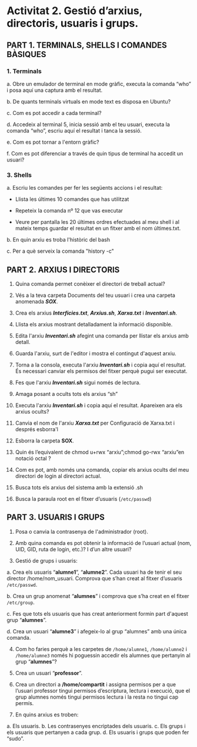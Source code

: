 <!-- notoc -->

# Activitat 2. Gestió d’arxius, directoris, usuaris i grups.

## PART 1. TERMINALS, SHELLS I COMANDES BÀSIQUES

### 1. Terminals

  a. Obre un emulador de terminal en mode gràfic, executa la comanda “who” i posa aquí una captura amb el resultat.

  b. De quants terminals virtuals en mode text es disposa en Ubuntu?

  c.  Com es pot accedir a cada terminal?

  d. Accedeix al terminal 5, inicia sessió amb el teu usuari, executa la comanda “who”, escriu aquí el resultat i tanca la sessió.

  e. Com es pot tornar a l'entorn gràfic?

  f. Com es pot diferenciar a través de quin tipus de terminal ha accedit un usuari?

### 3. Shells

a. Escriu les comandes per fer les següents accions i el resultat:

  * Llista les últimes 10 comandes que has utilitzat

  * Repeteix la comanda nº 12 que vas executar

  * Veure per pantalla les 20 últimes ordres efectuades al meu shell i al mateix temps guardar el resultat en un fitxer amb el nom últimes.txt.

b. En quin arxiu es troba l'històric del bash

c.  Per a què serveix la comanda "history -c"

## PART 2. ARXIUS I DIRECTORIS

1. Quina comanda permet conèixer el directori de treball actual?

2. Vés a la teva carpeta Documents del teu usuari i crea una carpeta anomenada **_SOX_**.

3. Crea els arxius **_Interficies.txt_**, **_Arxius.sh_**, **_Xarxa.txt_** i **_Inventari.sh_**.

4. Llista els arxius mostrant detalladament la informació disponible.

5. Edita l'arxiu **_Inventari.sh_** afegint una comanda per llistar els arxius amb detall.

6. Guarda l'arxiu, surt de l'editor i mostra el contingut d'aquest arxiu.

7. Torna a la consola, executa l'arxiu **_Inventari.sh_** i copia aquí el resultat. És necessari canviar els permisos del fitxer perquè pugui ser executat.

8. Fes que l'arxiu **_Inventari.sh_** sigui només de lectura.

9. Amaga posant a ocults tots els arxius “sh”

10. Executa l'arxiu **_Inventari.sh_** i copia aquí el resultat. Apareixen ara els arxius ocults?

11. Canvia el nom de l'arxiu **_Xarxa.txt_** per Configuració de Xarxa.txt i després esborra'l

12. Esborra la carpeta **SOX**.

13. Quin és l’equivalent de chmod u+rwx “arxiu”;chmod go-rwx “arxiu”en notació octal ?

14. Com es pot, amb només una comanda, copiar els arxius ocults del meu directori de login al directori actual.

15. Busca tots els arxius del sistema amb la extensió .sh

16. Busca la paraula root en el fitxer d’usuaris (`/etc/passwd`)

## PART 3. USUARIS I GRUPS

1. Posa o canvia la contrasenya de l'administrador (root).

2. Amb quina comanda es pot obtenir la informació de l’usuari actual (nom, UID, GID, ruta de login, etc.)? I d’un altre usuari?

3. Gestió de grups i usuaris:

  a. Crea els usuaris “**alumne1**”, “**alumne2**”. Cada usuari ha de tenir el seu director /home/nom_usuari.
Comprova que s’han creat al fitxer d’usuaris `/etc/passwd`.

  b. Crea un grup anomenat “**alumnes**” i comprova que s’ha creat en el fitxer `/etc/group`.

  c. Fes que tots els usuaris que has creat anteriorment formin part d'aquest grup “**alumnes**”.

  d. Crea un usuari “**alumne3**” i afegeix-lo al grup “alumnes” amb una única comanda.

4. Com ho faries perquè a les carpetes de `/home/alumne1`, `/home/alumne2` i `/home/alumne3` només hi poguessin accedir els alumnes que pertanyin al grup “**alumnes**”?

5. Crea un usuari “**professor**”.

6. Crea un directori a **/home/compartit** i assigna permisos per a que l’usuari professor tingui permisos d’escriptura, lectura i execució, que el grup alumnes només tingui permisos lectura i la resta no tingui cap permís.

7. En quins arxius es troben:

  a. Els usuaris.
  b. Les contrasenyes encriptades dels usuaris.
  c. Els grups i els usuaris que pertanyen a cada grup.
  d. Els usuaris i grups que poden fer “sudo”.



